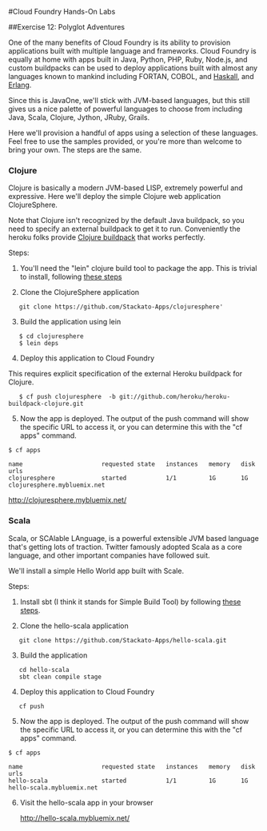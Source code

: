 #Cloud Foundry Hands-On Labs

##Exercise 12: Polyglot Adventures

One of the many benefits of Cloud Foundry is its ability to provision applications built with multiple language and frameworks. Cloud Foundry is equally at home with apps built in Java, Python, PHP, Ruby, Node.js, and custom buildpacks can be used to deploy applications built with almost any languages known to mankind including FORTAN, COBOL, and [Haskall](http://catdevrandom.me/blog/2013/05/16/buildpacks-in-cloud-foundry-v2/), and [Erlang](https://github.com/spiegela/cf-buildpack-erlang).

Since this is JavaOne, we'll stick with JVM-based languages, but this still gives us a nice palette of powerful languages to choose from including Java, Scala, Clojure, Jython, JRuby, Grails.

Here we'll provision a handful of apps using a selection of these languages. Feel free to use the samples provided, or you're more than welcome to bring your own. The steps are the same.

### Clojure

Clojure is basically a modern JVM-based LISP, extremely powerful and expressive. Here we'll deploy the simple Clojure web application ClojureSphere.

Note that Clojure isn't recognized by the default Java buildpack, so you need to specify an external buildpack to get it to run. Conveniently the heroku folks provide [Clojure buildpack](git://github.com/heroku/heroku-buildpack-clojure.git) that works perfectly.


Steps:

1. You'll need the "lein" clojure build tool to package the app. This is trivial to install, following [these steps](http://leiningen.org/#install)

2. Clone the ClojureSphere application

```
   git clone https://github.com/Stackato-Apps/clojuresphere'
```


3. Build the application using lein

  ``` 
     $ cd clojuresphere
     $ lein deps
  ```
  
4. Deploy this application to Cloud Foundry

This requires explicit specification of the external Heroku buildpack for Clojure.

```
   $ cf push clojuresphere  -b git://github.com/heroku/heroku-buildpack-clojure.git
```


5. Now the app is deployed. The output of the push command will show the specific URL to access it, or you can determine this with the "cf apps" command. 

```
$ cf apps

name                      requested state   instances   memory   disk   urls
clojuresphere             started           1/1         1G       1G     clojuresphere.mybluemix.net
```

   http://clojuresphere.mybluemix.net/
   

### Scala

Scala, or SCAlable LAnguage, is a powerful extensible JVM based language that's getting lots of traction. Twitter famously adopted Scala as a core language, and other important companies have followed suit.


We'll install a simple Hello World app built with Scale.

Steps:

1. Install sbt (I think it stands for Simple Build Tool) by following [these steps](http://www.scala-sbt.org/0.13/tutorial/Manual-Installation.html).

2. Clone the hello-scala application

```
   git clone https://github.com/Stackato-Apps/hello-scala.git
```

3. Build the application

```
   cd hello-scala
   sbt clean compile stage
```

4. Deploy this application to Cloud Foundry

```
   cf push
```

5. Now the app is deployed. The output of the push command will show the specific URL to access it, or you can determine this with the "cf apps" command. 

```
$ cf apps

name                      requested state   instances   memory   disk   urls
hello-scala               started           1/1         1G       1G     hello-scala.mybluemix.net
```

6. Visit the hello-scala app in your browser

   http://hello-scala.mybluemix.net/


